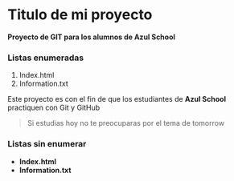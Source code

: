# Titulo de mi proyecto
**Proyecto de GIT para los alumnos de Azul School**

[//]:# (listas enumeradas)

### Listas enumeradas 

1. Index.html
2. Information.txt

Este proyecto es con el fin de que los estudiantes de **Azul School** practiquen con Git y GitHub  

> Si estudias hoy no te preocuparas por el tema de tomorrow

### Listas sin enumerar
[//]:# (listas sin enumerar)

* **Index.html**
* **Information.txt** 

